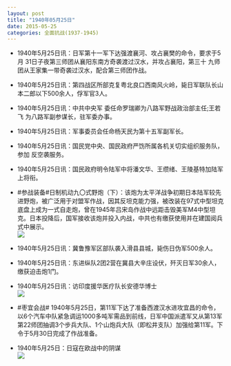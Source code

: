 ```yaml
---
layout: post
title: "1940年05月25日"
date: 2015-05-25
categories: 全面抗战(1937-1945)
---
```


<meta name="referrer" content="no-referrer" />

- 1940年5月25日讯：日军第十一军下达强渡襄河、攻占襄樊的命令，要求于5月 31日子夜第三师团从襄阳东南方奇袭渡过汉水，并攻占襄阳，第三十 九师团从王家集一带奇袭过汉水，配合第三师团作战。  

- 1940年5月25日讯：第四战区所部克复粤北良口西南风火岭，毙日军联队长山本二郎以下500余人，俘军官3人。 

- 1940年5月25日讯：中共中央军 委任命罗瑞卿为八路军野战政治部主任;王若飞 为八路军副参谋长，驻军委办事。 

- 1940年5月25日讯：军事委员会任命杨天民为第十五军副军长。 

- 1940年5月25日讯：国民党中央、国民政府严饬所属各机关切实组织服务队，参加 反空袭服务。 

- 1940年5月25日讯：国民政府明令陆军中将潘文华、王缵绪、王陵基特加陆军上将衔。  

- #参战装备#日制机动九〇式野炮（下）：该炮为太平洋战争初期日本陆军较先进野炮，被广泛用于对盟军作战，因其反坦克能力强，被改装在97式中型坦克底盘上成为一式自走炮，曾在1945年吕宋岛作战中远距击毁美军M4中型坦克。日本投降后，国军接收该炮并投入内战，中共也有缴获使用并在建国阅兵式中展示。 <br/><img src="https://ww4.sinaimg.cn/large/aca367d8jw1esg9mwa9a7j20br1kqqdr.jpg" />

- 1940年5月25日讯：冀鲁豫军区部队袭入滑县县城，毙伤日伪军500余人。 

- 1940年5月25日讯：东进纵队2团2营在冀县大辛庄设伏，歼灭日军30余人，缴获迫击炮1门。 

- 1940年5月25日讯：访印度援华医疗队长安德华博士 <br/><img src="https://ww1.sinaimg.cn/large/aca367d8jw1esg6rjz275j20g71ds7h4.jpg" />

- #枣宜会战# 1940年5月25日，第11军下达了准备西渡汉水进攻宜昌的命令，以6个汽车中队紧急调运1000多吨军需品到前线，日军中国派遣军又从第13军第22师团抽调3个步兵大队、1个山炮兵大队（即松井支队）加强给第11军。下令于5月30日完成了作战准备。 

- 1940年5月25日：日寇在欧战中的阴谋 <br/><img src="https://ww3.sinaimg.cn/large/aca367d8jw1esg4g6fh5zj212f0huahh.jpg" />

